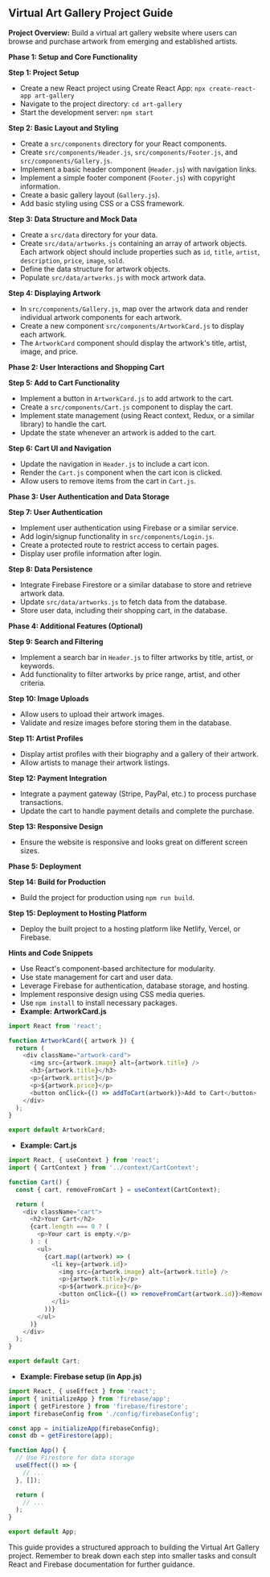 ## Virtual Art Gallery Project Guide

**Project Overview:** Build a virtual art gallery website where users can browse and purchase artwork from emerging and established artists.

**Phase 1: Setup and Core Functionality**

**Step 1: Project Setup**

* Create a new React project using Create React App: `npx create-react-app art-gallery`
* Navigate to the project directory: `cd art-gallery`
* Start the development server: `npm start`

**Step 2: Basic Layout and Styling**

* Create a `src/components` directory for your React components.
* Create `src/components/Header.js`, `src/components/Footer.js`, and `src/components/Gallery.js`.
* Implement a basic header component (`Header.js`) with navigation links.
* Implement a simple footer component (`Footer.js`) with copyright information.
* Create a basic gallery layout (`Gallery.js`).
* Add basic styling using CSS or a CSS framework.

**Step 3: Data Structure and Mock Data**

* Create a `src/data` directory for your data.
* Create `src/data/artworks.js` containing an array of artwork objects. Each artwork object should include properties such as `id`, `title`, `artist`, `description`, `price`, `image`, `sold`.
* Define the data structure for artwork objects.
* Populate `src/data/artworks.js` with mock artwork data.

**Step 4: Displaying Artwork**

* In `src/components/Gallery.js`, map over the artwork data and render individual artwork components for each artwork.
* Create a new component `src/components/ArtworkCard.js` to display each artwork.
* The `ArtworkCard` component should display the artwork's title, artist, image, and price.

**Phase 2: User Interactions and Shopping Cart**

**Step 5:  Add to Cart Functionality**

* Implement a button in `ArtworkCard.js` to add artwork to the cart.
* Create a `src/components/Cart.js` component to display the cart.
* Implement state management (using React context, Redux, or a similar library) to handle the cart.
* Update the state whenever an artwork is added to the cart.

**Step 6: Cart UI and Navigation**

* Update the navigation in `Header.js` to include a cart icon.
* Render the `Cart.js` component when the cart icon is clicked.
* Allow users to remove items from the cart in `Cart.js`.

**Phase 3: User Authentication and Data Storage**

**Step 7:  User Authentication**

* Implement user authentication using Firebase or a similar service.
* Add login/signup functionality in `src/components/Login.js`.
* Create a protected route to restrict access to certain pages.
* Display user profile information after login.

**Step 8: Data Persistence**

* Integrate Firebase Firestore or a similar database to store and retrieve artwork data.
* Update `src/data/artworks.js` to fetch data from the database.
* Store user data, including their shopping cart, in the database.

**Phase 4: Additional Features (Optional)**

**Step 9: Search and Filtering**

* Implement a search bar in `Header.js` to filter artworks by title, artist, or keywords.
* Add functionality to filter artworks by price range, artist, and other criteria.

**Step 10: Image Uploads**

* Allow users to upload their artwork images.
* Validate and resize images before storing them in the database.

**Step 11: Artist Profiles**

* Display artist profiles with their biography and a gallery of their artwork.
* Allow artists to manage their artwork listings.

**Step 12: Payment Integration**

* Integrate a payment gateway (Stripe, PayPal, etc.) to process purchase transactions.
* Update the cart to handle payment details and complete the purchase.

**Step 13: Responsive Design**

* Ensure the website is responsive and looks great on different screen sizes.

**Phase 5: Deployment**

**Step 14: Build for Production**

* Build the project for production using `npm run build`.

**Step 15: Deployment to Hosting Platform**

* Deploy the built project to a hosting platform like Netlify, Vercel, or Firebase.

**Hints and Code Snippets**

* Use React's component-based architecture for modularity.
* Use state management for cart and user data.
* Leverage Firebase for authentication, database storage, and hosting.
* Implement responsive design using CSS media queries.
* Use `npm install` to install necessary packages.
* **Example: ArtworkCard.js**

```javascript
import React from 'react';

function ArtworkCard({ artwork }) {
  return (
    <div className="artwork-card">
      <img src={artwork.image} alt={artwork.title} />
      <h3>{artwork.title}</h3>
      <p>{artwork.artist}</p>
      <p>${artwork.price}</p>
      <button onClick={() => addToCart(artwork)}>Add to Cart</button>
    </div>
  );
}

export default ArtworkCard;
```

* **Example: Cart.js**

```javascript
import React, { useContext } from 'react';
import { CartContext } from '../context/CartContext';

function Cart() {
  const { cart, removeFromCart } = useContext(CartContext);

  return (
    <div className="cart">
      <h2>Your Cart</h2>
      {cart.length === 0 ? (
        <p>Your cart is empty.</p>
      ) : (
        <ul>
          {cart.map((artwork) => (
            <li key={artwork.id}>
              <img src={artwork.image} alt={artwork.title} />
              <p>{artwork.title}</p>
              <p>${artwork.price}</p>
              <button onClick={() => removeFromCart(artwork.id)}>Remove</button>
            </li>
          ))}
        </ul>
      )}
    </div>
  );
}

export default Cart;
```

* **Example: Firebase setup (in App.js)**

```javascript
import React, { useEffect } from 'react';
import { initializeApp } from 'firebase/app';
import { getFirestore } from 'firebase/firestore';
import firebaseConfig from './config/firebaseConfig';

const app = initializeApp(firebaseConfig);
const db = getFirestore(app);

function App() {
  // Use Firestore for data storage
  useEffect(() => {
    // ...
  }, []);

  return (
    // ...
  );
}

export default App;
```

This guide provides a structured approach to building the Virtual Art Gallery project. Remember to break down each step into smaller tasks and consult React and Firebase documentation for further guidance.